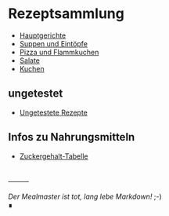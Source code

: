 # Rezeptsammlung

 - [Hauptgerichte](docs/Hauptgerichte/index.md)
 - [Suppen und Eintöpfe](docs/Suppen-und-Eintöpfe.md)
 - [Pizza und Flammkuchen](docs/Pizza-und-Flammkuchen.md)
 - [Salate](docs/Salate.md)
 - [Kuchen](docs/Kuchen_und_Backwaren/index.md)
 
<!-- - [sonstige Backwaren](docs/Backwaren.md) -->

## ungetestet

 - [Ungetestete Rezepte](docs/Ungetestete-Rezepte.md)

## Infos zu Nahrungsmitteln

 - [Zuckergehalt-Tabelle](docs/Zuckergehalt_2017.html)

　  
———

*Der Mealmaster ist tot, lang lebe Markdown!* ;-)  
∎
